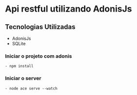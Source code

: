 # Api restful utilizando AdonisJs

## Tecnologias Utilizadas
- AdonisJs
- SQLite


### Iniciar o projeto com adonis
	- npm install
	
### Iniciar o server
	- node ace serve --watch
